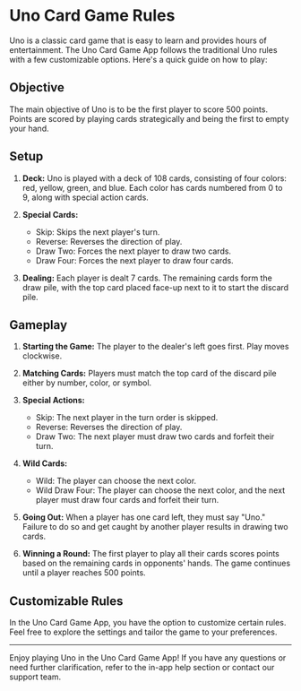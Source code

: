 # Uno Card Game Rules

Uno is a classic card game that is easy to learn and provides hours of entertainment. The Uno Card Game App follows the traditional Uno rules with a few customizable options. Here's a quick guide on how to play:

## Objective

The main objective of Uno is to be the first player to score 500 points. Points are scored by playing cards strategically and being the first to empty your hand.

## Setup

1. **Deck:** Uno is played with a deck of 108 cards, consisting of four colors: red, yellow, green, and blue. Each color has cards numbered from 0 to 9, along with special action cards.

2. **Special Cards:**
   - Skip: Skips the next player's turn.
   - Reverse: Reverses the direction of play.
   - Draw Two: Forces the next player to draw two cards.
   - Draw Four: Forces the next player to draw four cards.

3. **Dealing:** Each player is dealt 7 cards. The remaining cards form the draw pile, with the top card placed face-up next to it to start the discard pile.

## Gameplay

1. **Starting the Game:** The player to the dealer's left goes first. Play moves clockwise.

2. **Matching Cards:** Players must match the top card of the discard pile either by number, color, or symbol.

3. **Special Actions:**
   - Skip: The next player in the turn order is skipped.
   - Reverse: Reverses the direction of play.
   - Draw Two: The next player must draw two cards and forfeit their turn.

4. **Wild Cards:**
   - Wild: The player can choose the next color.
   - Wild Draw Four: The player can choose the next color, and the next player must draw four cards and forfeit their turn.

5. **Going Out:** When a player has one card left, they must say "Uno." Failure to do so and get caught by another player results in drawing two cards.

6. **Winning a Round:** The first player to play all their cards scores points based on the remaining cards in opponents' hands. The game continues until a player reaches 500 points.

## Customizable Rules

In the Uno Card Game App, you have the option to customize certain rules. Feel free to explore the settings and tailor the game to your preferences.

---

Enjoy playing Uno in the Uno Card Game App! If you have any questions or need further clarification, refer to the in-app help section or contact our support team.
